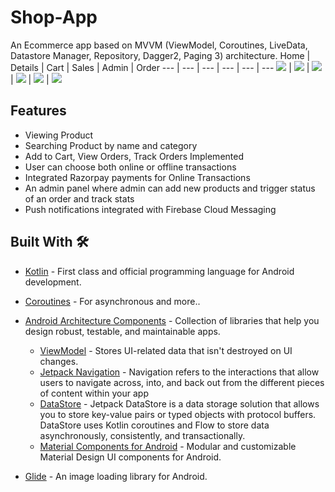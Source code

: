 # Shop-App 
An Ecommerce app based on MVVM (ViewModel, Coroutines, LiveData, Datastore Manager, Repository, Dagger2, Paging 3) architecture.
Home | Details | Cart | Sales | Admin | Order
--- | --- | --- | --- | --- | ---
![](https://user-images.githubusercontent.com/91717339/220998143-2686f70d-6fb3-460c-9c5f-157702dae6c3.png) | ![](https://user-images.githubusercontent.com/91717339/220998150-b2236576-78c9-4645-b181-3c86df84bcb8.png) | ![](https://user-images.githubusercontent.com/91717339/220998661-877cb015-f021-4216-8be6-4a53c6197415.png) | ![](https://user-images.githubusercontent.com/91717339/220998688-ecc01c62-e301-486e-acc8-6e8a6d8111fa.png) | ![](https://user-images.githubusercontent.com/91717339/220999288-ef8d41d8-a6b0-41cb-99ef-691b05e40663.png) | ![](https://user-images.githubusercontent.com/91717339/220999298-68941f14-5fcd-4a16-a19f-3c54cd452980.png)

## Features
- Viewing Product
- Searching Product by name and category
- Add to Cart, View Orders, Track Orders Implemented
- User can choose both online or offline transactions
- Integrated Razorpay payments for Online Transactions
- An admin panel where admin can add new products and trigger status of an order and track stats
- Push notifications integrated with Firebase Cloud Messaging



## Built With 🛠
- [Kotlin](https://kotlinlang.org/) - First class and official programming language for Android development.
- [Coroutines](https://kotlinlang.org/docs/reference/coroutines-overview.html) - For asynchronous and more..
- [Android Architecture Components](https://developer.android.com/topic/libraries/architecture) - Collection of libraries that help you design robust, testable, and maintainable apps.
  
  - [ViewModel](https://developer.android.com/topic/libraries/architecture/viewmodel) - Stores UI-related data that isn't destroyed on UI changes. 
  - [Jetpack Navigation](https://developer.android.com/guide/navigation) - Navigation refers to the interactions that allow users to navigate across, into, and back out from the different pieces of content within your app
  - [DataStore](https://developer.android.com/topic/libraries/architecture/datastore) - Jetpack DataStore is a data storage solution that allows you to store key-value pairs or typed objects with protocol buffers. DataStore uses Kotlin coroutines and Flow to store data asynchronously, consistently, and transactionally.
  - [Material Components for Android](https://github.com/material-components/material-components-android) - Modular and customizable Material Design UI components for Android.
  

 - [Glide](https://github.com/bumptech/glide) - An image loading library for Android.



